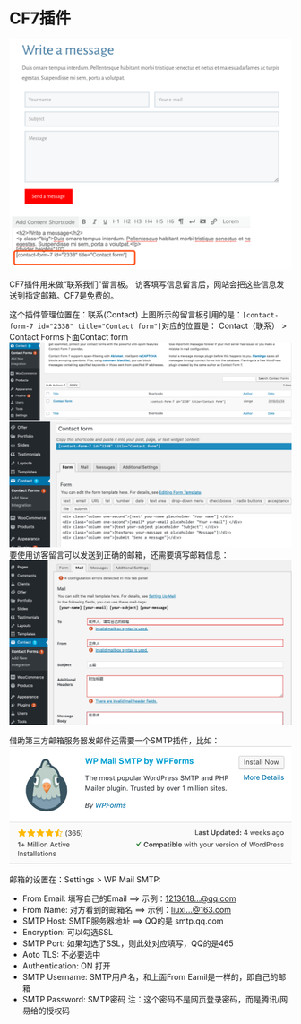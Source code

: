# CF7插件

![](images/22.png)

CF7插件用来做“联系我们”留言板。 访客填写信息留言后，网站会把这些信息发送到指定邮箱。CF7是免费的。

这个插件管理位置在：联系(Contact)
上图所示的留言板引用的是：`[contact-form-7 id="2338" title="Contact form"]`对应的位置是：
Contact（联系） > Contact Forms下面Contact form
![](images/23.png)
![](images/24.png)
要使用访客留言可以发送到正确的邮箱，还需要填写邮箱信息：
![](images/25.png)

借助第三方邮箱服务器发邮件还需要一个SMTP插件，比如：
![](images/26.png)

邮箱的设置在：Settings > WP Mail SMTP:
- From Email: 填写自己的Email ==> 示例：1213618...@qq.com
- From Name: 对方看到的邮箱名 ==> 示例：liuxi...@163.com
- SMTP Host: SMTP服务器地址 ==> QQ的是 smtp.qq.com
- Encryption: 可以勾选SSL
- SMTP Port: 如果勾选了SSL，则此处对应填写，QQ的是465
- Aoto TLS: 不必要选中
- Authentication: ON 打开
- SMTP Username: SMTP用户名，和上面From Eamil是一样的，即自己的邮箱
- SMTP Password: SMTP密码 注：这个密码不是网页登录密码，而是腾讯/网易给的授权码


